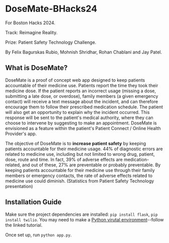 # DoseMate-BHacks24
For Boston Hacks 2024.

Track: Reimagine Reality.

Prize: Patient Safety Technology Challenge. 

By Felix Bagurskas Rubio, Mohnish Shridhar, Rohan Chablani and Jay Patel. 

## What is DoseMate?

DoseMate is a proof of concept web app designed to keep patients accountable of their medicine use. Patients report the time they took their medicine dose. If the patient reports an incorrect usage (missing a dose, submitting a late dose, or overdose), family members (a given emergency contact) will receive a text message about the incident, and can therefore encourage them to follow their prescribed medication schedule. The patient will also get an opportunity to explain why the incident occurred. This response will be sent to the patient's medical authority, where they can choose to intervene by suggesting to make an appointment. DoseMate is envisioned as a feature within the patient's Patient Connect / Online Health Provider's app. 

The objective of DoseMate is to **increase patient safety** by keeping patients accountable for their medicine usage. 44% of diagnostic errors are related to medicine use, including but not limited to wrong drug, patient, dose, route and time. In fact, 39% of adverse effects are medication-related, and out of these, 27% are preventable or probably preventable. By keeping patients accountable for their medicine use through their family members or emergency contacts, the rate of adverse effects related to medicine use could diminish. (Statistics from Patient Safety Technology presentation)

## Installation Guide
Make sure the project dependencies are installed: `pip install flask`, `pip install twilio`. You may need to make a [Python virutal environment](https://docs.python.org/3/library/venv.html)--follow the linked tutorial.

Once set up, run `python app.py`.
